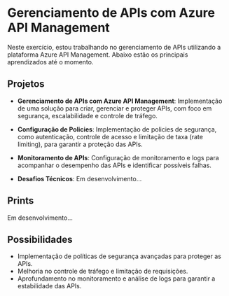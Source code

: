 # Gerenciamento de APIs com Azure API Management

Neste exercício, estou trabalhando no gerenciamento de APIs utilizando a plataforma Azure API Management. Abaixo estão os principais aprendizados até o momento.

## Projetos
- **Gerenciamento de APIs com Azure API Management**: Implementação de uma solução para criar, gerenciar e proteger APIs, com foco em segurança, escalabilidade e controle de tráfego.
  
- **Configuração de Policies**: Implementação de policies de segurança, como autenticação, controle de acesso e limitação de taxa (rate limiting), para garantir a proteção das APIs.

- **Monitoramento de APIs**: Configuração de monitoramento e logs para acompanhar o desempenho das APIs e identificar possíveis falhas.

- **Desafios Técnicos**: Em desenvolvimento...

## Prints
Em desenvolvimento...

## Possibilidades
- Implementação de políticas de segurança avançadas para proteger as APIs.
- Melhoria no controle de tráfego e limitação de requisições.
- Aprofundamento no monitoramento e análise de logs para garantir a estabilidade das APIs.
